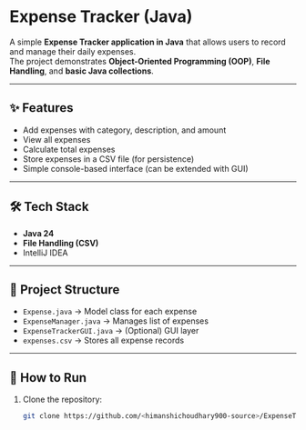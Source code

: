 # Expense Tracker (Java)

A simple **Expense Tracker application in Java** that allows users to record and manage their daily expenses.  
The project demonstrates **Object-Oriented Programming (OOP)**, **File Handling**, and **basic Java collections**.

---

## ✨ Features
- Add expenses with category, description, and amount
- View all expenses
- Calculate total expenses
- Store expenses in a CSV file (for persistence)
- Simple console-based interface (can be extended with GUI)

---

## 🛠️ Tech Stack
- **Java 24**
- **File Handling (CSV)**
- IntelliJ IDEA

---

## 📂 Project Structure
- `Expense.java` → Model class for each expense  
- `ExpenseManager.java` → Manages list of expenses  
- `ExpenseTrackerGUI.java` → (Optional) GUI layer  
- `expenses.csv` → Stores all expense records  

---

## 🚀 How to Run
1. Clone the repository:
   ```bash
   git clone https://github.com/<himanshichoudhary900-source>/ExpenseTracker-Java.git
